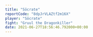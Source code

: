 ```yaml
---
title: "Söcrate"
reportCode: "8dpJrVLAZtf2m16X"
player: "Söcrate"
fight: "Gruul the Dragonkiller"
date: 2021-06-27T18:56:46.792000+00:00
---
```

